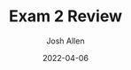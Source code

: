 ---
author: Josh Allen
date: "2022-04-06"
date_end: "2022-04-07"
draft: false
event: Pols 1101
featured: 
layout: single
links:
- icon: door-open
  icon_pack: fas
  name: Slides
  url: "slides/Exam-3-review/exam-3-review.html"
show_post_time: false
title: Exam 2 Review
---